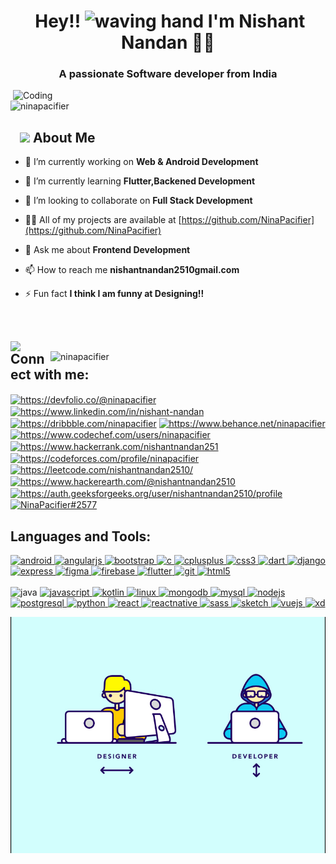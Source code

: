 # <h1 align="center">️ **Hey!!  <img src="https://raw.githubusercontent.com/KarthikNayak024/KarthikNayak024/master/assets/wave.gif" alt="waving hand" width="30px"> I'm Nishant Nandan** 🎯️🚀️</h1>

<h3 align="center">A passionate Software developer from India</h3>

<img align="right" alt="Coding" width="500" src="https://media.giphy.com/media/Y4ak9Ki2GZCbJxAnJD/giphy.gif">

<p align="left"> <img src="https://komarev.com/ghpvc/?username=ninapacifier&label=Profile%20views&color=0e75b6&style=flat" alt="ninapacifier" /> </p>


## &nbsp; &nbsp;<img src="https://media.giphy.com/media/WUlplcMpOCEmTGBtBW/giphy.gif" width="30"> **About Me**

- 🔭 I’m currently working on **Web & Android Development**

- 🌱 I’m currently learning **Flutter,Backened Development**

- 👯 I’m looking to collaborate on **Full Stack Development**

- 👨‍💻 All of my projects are available at [https://github.com/NinaPacifier](https://github.com/NinaPacifier)

- 💬 Ask me about **Frontend Development**

- 📫 How to reach me **nishantnandan2510gmail.com**

- ⚡ Fun fact **I think I am funny at Designing!!**
<br>
<br>


<p><a href="https://github.com/NinaPacifier">
<img width="440" align="left" src="https://github-readme-stats.vercel.app/api?username=ninapacifier&show_icons=true&include_all_commits=true&theme=blue-green&count_private=true"/></p></a><a href="https://github.com/NinaPacifier"><img width="440"  align="right" src="https://github-readme-stats.vercel.app/api/top-langs?username=ninapacifier&show_icons=true&locale=en&layout=compact&theme=blue-green"" alt="ninapacifier" /></a></p>
<h2 align="left">Connect with me:</h2>
<p align="left">
<a href="https://dev.to/https://devfolio.co/@ninapacifier" target="blank"><img align="center" src="https://cdn.jsdelivr.net/npm/simple-icons@3.0.1/icons/dev-dot-to.svg" alt="https://devfolio.co/@ninapacifier" height="30" width="40" /></a>
<a href="https://linkedin.com/in/https://www.linkedin.com/in/nishant-nandan" target="blank"><img align="center" src="https://cdn.jsdelivr.net/npm/simple-icons@3.0.1/icons/linkedin.svg" alt="https://www.linkedin.com/in/nishant-nandan" height="30" width="40" /></a>
<a href="https://dribbble.com/https://dribbble.com/ninapacifier" target="blank"><img align="center" src="https://cdn.jsdelivr.net/npm/simple-icons@3.0.1/icons/dribbble.svg" alt="https://dribbble.com/ninapacifier" height="30" width="40" /></a>
<a href="https://www.behance.net/https://www.behance.net/ninapacifier" target="blank"><img align="center" src="https://cdn.jsdelivr.net/npm/simple-icons@3.0.1/icons/behance.svg" alt="https://www.behance.net/ninapacifier" height="30" width="40" /></a>
<a href="https://www.codechef.com/users/https://www.codechef.com/users/ninapacifier" target="blank"><img align="center" src="https://cdn.jsdelivr.net/npm/simple-icons@3.1.0/icons/codechef.svg" alt="https://www.codechef.com/users/ninapacifier" height="30" width="40" /></a>
<a href="https://www.hackerrank.com/https://www.hackerrank.com/nishantnandan251" target="blank"><img align="center" src="https://cdn.jsdelivr.net/npm/simple-icons@3.0.1/icons/hackerrank.svg" alt="https://www.hackerrank.com/nishantnandan251" height="30" width="40" /></a>
<a href="https://codeforces.com/profile/https://codeforces.com/profile/ninapacifier" target="blank"><img align="center" src="https://cdn.jsdelivr.net/npm/simple-icons@3.0.1/icons/codeforces.svg" alt="https://codeforces.com/profile/ninapacifier" height="30" width="40" /></a>
<a href="https://www.leetcode.com/https://leetcode.com/nishantnandan2510/" target="blank"><img align="center" src="https://cdn.jsdelivr.net/npm/simple-icons@3.0.1/icons/leetcode.svg" alt="https://leetcode.com/nishantnandan2510/" height="30" width="40" /></a>
<a href="https://www.hackerearth.com/https://www.hackerearth.com/@nishantnandan2510" target="blank"><img align="center" src="https://cdn.jsdelivr.net/npm/simple-icons@3.0.1/icons/hackerearth.svg" alt="https://www.hackerearth.com/@nishantnandan2510" height="30" width="40" /></a>
<a href="https://auth.geeksforgeeks.org/user/https://auth.geeksforgeeks.org/user/nishantnandan2510/profile" target="blank"><img align="center" src="https://cdn.jsdelivr.net/npm/simple-icons@3.0.1/icons/geeksforgeeks.svg" alt="https://auth.geeksforgeeks.org/user/nishantnandan2510/profile" height="30" width="40" /></a>
<a href="https://discord.gg/NinaPacifier#2577" target="blank"><img align="center" src="https://cdn.jsdelivr.net/npm/simple-icons@3.0.1/icons/discord.svg" alt="NinaPacifier#2577" height="30" width="40" /></a>
</p>

<h2 align="left">Languages and Tools:</h2>
<p align="left"> <a href="https://developer.android.com" target="_blank"> <img src="https://devicons.github.io/devicon/devicon.git/icons/android/android-original-wordmark.svg" alt="android" width="40" height="40"/> </a> <a href="https://angular.io" target="_blank"> <img src="https://devicons.github.io/devicon/devicon.git/icons/angularjs/angularjs-original.svg" alt="angularjs" width="40" height="40"/> </a> <a href="https://getbootstrap.com" target="_blank"> <img src="https://devicons.github.io/devicon/devicon.git/icons/bootstrap/bootstrap-plain.svg" alt="bootstrap" width="40" height="40"/> </a> <a href="https://www.cprogramming.com/" target="_blank"> <img src="https://devicons.github.io/devicon/devicon.git/icons/c/c-original.svg" alt="c" width="40" height="40"/> </a> <a href="https://www.w3schools.com/cpp/" target="_blank"> <img src="https://devicons.github.io/devicon/devicon.git/icons/cplusplus/cplusplus-original.svg" alt="cplusplus" width="40" height="40"/> </a> <a href="https://www.w3schools.com/css/" target="_blank"> <img src="https://devicons.github.io/devicon/devicon.git/icons/css3/css3-original-wordmark.svg" alt="css3" width="40" height="40"/> </a> <a href="https://dart.dev" target="_blank"> <img src="https://www.vectorlogo.zone/logos/dartlang/dartlang-icon.svg" alt="dart" width="40" height="40"/> </a> <a href="https://www.djangoproject.com/" target="_blank"> <img src="https://devicons.github.io/devicon/devicon.git/icons/django/django-original.svg" alt="django" width="40" height="40"/> </a> <a href="https://expressjs.com" target="_blank"> <img src="https://devicons.github.io/devicon/devicon.git/icons/express/express-original-wordmark.svg" alt="express" width="40" height="40"/> </a> <a href="https://www.figma.com/" target="_blank"> <img src="https://www.vectorlogo.zone/logos/figma/figma-icon.svg" alt="figma" width="40" height="40"/> </a> <a href="https://firebase.google.com/" target="_blank"> <img src="https://www.vectorlogo.zone/logos/firebase/firebase-icon.svg" alt="firebase" width="40" height="40"/> </a> <a href="https://flutter.dev" target="_blank"> <img src="https://www.vectorlogo.zone/logos/flutterio/flutterio-icon.svg" alt="flutter" width="40" height="40"/> </a> <a href="https://git-scm.com/" target="_blank"> <img src="https://www.vectorlogo.zone/logos/git-scm/git-scm-icon.svg" alt="git" width="40" height="40"/> </a> <a href="https://www.w3.org/html/" target="_blank"> <img src="https://devicons.github.io/devicon/devicon.git/icons/html5/html5-original-wordmark.svg" alt="html5" width="40" height="40"/> </a> <br><br> <img src="https://devicons.github.io/devicon/devicon.git/icons/java/java-original-wordmark.svg" alt="java" width="40" height="40"/> </a> <a href="https://developer.mozilla.org/en-US/docs/Web/JavaScript" target="_blank"> <img src="https://devicons.github.io/devicon/devicon.git/icons/javascript/javascript-original.svg" alt="javascript" width="40" height="40"/> </a> <a href="https://kotlinlang.org" target="_blank"> <img src="https://www.vectorlogo.zone/logos/kotlinlang/kotlinlang-icon.svg" alt="kotlin" width="40" height="40"/> </a> <a href="https://www.linux.org/" target="_blank"> <img src="https://devicons.github.io/devicon/devicon.git/icons/linux/linux-original.svg" alt="linux" width="40" height="40"/> </a> <a href="https://www.mongodb.com/" target="_blank"> <img src="https://devicons.github.io/devicon/devicon.git/icons/mongodb/mongodb-original-wordmark.svg" alt="mongodb" width="40" height="40"/> </a> <a href="https://www.mysql.com/" target="_blank"> <img src="https://devicons.github.io/devicon/devicon.git/icons/mysql/mysql-original-wordmark.svg" alt="mysql" width="40" height="40"/> </a> <a href="https://nodejs.org" target="_blank"> <img src="https://devicons.github.io/devicon/devicon.git/icons/nodejs/nodejs-original-wordmark.svg" alt="nodejs" width="40" height="40"/> </a> <a href="https://www.postgresql.org" target="_blank"> <img src="https://devicons.github.io/devicon/devicon.git/icons/postgresql/postgresql-original-wordmark.svg" alt="postgresql" width="40" height="40"/> </a> <a href="https://www.python.org" target="_blank"> <img src="https://devicons.github.io/devicon/devicon.git/icons/python/python-original.svg" alt="python" width="40" height="40"/> </a> <a href="https://reactjs.org/" target="_blank"> <img src="https://devicons.github.io/devicon/devicon.git/icons/react/react-original-wordmark.svg" alt="react" width="40" height="40"/> </a> <a href="https://reactnative.dev/" target="_blank"> <img src="https://reactnative.dev/img/header_logo.svg" alt="reactnative" width="40" height="40"/> </a> <a href="https://sass-lang.com" target="_blank"> <img src="https://devicons.github.io/devicon/devicon.git/icons/sass/sass-original.svg" alt="sass" width="40" height="40"/> </a> <a href="https://www.sketch.com/" target="_blank"> <img src="https://www.vectorlogo.zone/logos/sketchapp/sketchapp-icon.svg" alt="sketch" width="40" height="40"/> </a> <a href="https://vuejs.org/" target="_blank"> <img src="https://devicons.github.io/devicon/devicon.git/icons/vuejs/vuejs-original-wordmark.svg" alt="vuejs" width="40" height="40"/> </a> <a href="https://www.adobe.com/products/xd.html" target="_blank"> <img src="https://cdn.worldvectorlogo.com/logos/adobe-xd.svg" alt="xd" width="40" height="40"/> </a> </p>
<img align="center" alt="Coding" width="1000" src="https://github.com/NinaPacifier/NinaPacifier/blob/main/github%20i.gif">




